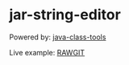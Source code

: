 # jar-string-editor

Powered by: [java-class-tools](https://github.com/leonardosnt/java-class-tools)

Live example: [RAWGIT](https://cdn.rawgit.com/leonardosnt/jar-string-editor/master/src/index.html)

